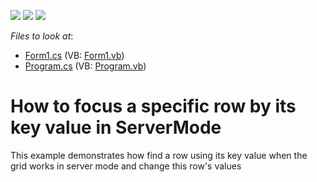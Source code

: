 <!-- default badges list -->
![](https://img.shields.io/endpoint?url=https://codecentral.devexpress.com/api/v1/VersionRange/128628858/13.1.4%2B)
[![](https://img.shields.io/badge/Open_in_DevExpress_Support_Center-FF7200?style=flat-square&logo=DevExpress&logoColor=white)](https://supportcenter.devexpress.com/ticket/details/E453)
[![](https://img.shields.io/badge/📖_How_to_use_DevExpress_Examples-e9f6fc?style=flat-square)](https://docs.devexpress.com/GeneralInformation/403183)
<!-- default badges end -->
<!-- default file list -->
*Files to look at*:

* [Form1.cs](./CS/WindowsFormsApplication14/Form1.cs) (VB: [Form1.vb](./VB/WindowsFormsApplication14/Form1.vb))
* [Program.cs](./CS/WindowsFormsApplication14/Program.cs) (VB: [Program.vb](./VB/WindowsFormsApplication14/Program.vb))
<!-- default file list end -->
# How to focus a specific row by its key value in ServerMode


<p>This example demonstrates how find a row using its key value when the grid works in server mode and change this row's values</p>

<br/>


